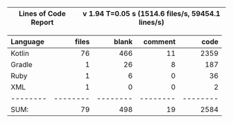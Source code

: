   Lines of Code Report|     v 1.94  T=0.05 s (1514.6 files/s, 59454.1 lines/s)
--- | ---

Language|files|blank|comment|code
:-------|-------:|-------:|-------:|-------:
Kotlin|76|466|11|2359
Gradle|1|26|8|187
Ruby|1|6|0|36
XML|1|0|0|2
--------|--------|--------|--------|--------
SUM:|79|498|19|2584


